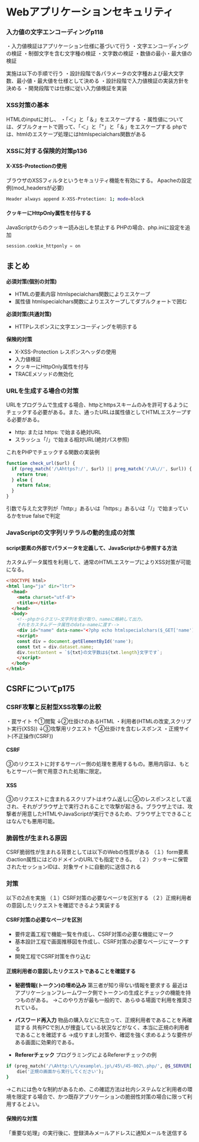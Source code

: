 # Webアプリケーションセキュリティ

### 入力値の文字エンコーディングp118
・入力値検証はアプリケーション仕様に基づいて行う
・文字エンコーディングの検証
・制御文字を含む文字種の検証
・文字数の検証
・数値の最小・最大値の検証

実施は以下の手順で行う
・設計段階で各パラメータの文字種および最大文字数、最小値・最大値を仕様として決める
・設計段階で入力値検証の実装方針を決める
・開発段階では仕様に従い入力値検証を実装

### XSS対策の基本
HTMLのinputに対し、
・「＜」と「＆」をエスケープする
・属性値については、ダブルクォートで囲って、「＜」と「"」と「＆」をエスケープする
phpでは、htmlのエスケープ処理にはhtmlspecialchars関数がある

### XSSに対する保険的対策p136
#### X-XSS-Protectionの使用
ブラウザのXSSフィルタというセキュリティ機能を有効にする。
Apacheの設定例(mod_headersが必要)
```bash
Header always append X-XSS-Protection: 1; mode=block
```

#### クッキーにHttpOnly属性を付与する
JavaScriptからのクッキー読み出しを禁止する
PHPの場合、php.iniに設定を追加

```php
session.cookie_httponly = on
```

## まとめ
**必須対策(個別の対策)**

- HTMLの要素内容 htmlspecialchars関数によりエスケープ
- 属性値 htmlspecialchars関数によりエスケープしてダブルクォートで囲む

**必須対策(共通対策)**

- HTTPレスポンスに文字エンコーディングを明示する

**保険的対策**

- X-XSS-Protection レスポンスヘッダの使用
- 入力値検証
- クッキーにHttpOnly属性を付与
- TRACEメソッドの無効化

### URLを生成する場合の対策
URLをプログラムで生成する場合、httpとhttpsスキームのみを許可するようにチェックする必要がある。また、通ったURLは属性値としてHTMLエスケープする必要がある。
- http: または https: で始まる絶対URL
- スラッシュ「/」で始まる相対URL(絶対パス参照)

これをPHPでチェックする関数の実装例

```js
function check_url($url) {
  if (preg_match('/\Ahttps?:/', $url) || preg_match('/\A\//', $url)) {
    return true;
  } else {
    return false;
  }
}
```

引数で与えた文字列が「http:」あるいは「https:」あるいは「/」で始まっているかをtrue falseで判定

### JavaScriptの文字列リテラルの動的生成の対策
#### script要素の外部でパラメータを定義して、JavaScriptから参照する方法
カスタムデータ属性を利用して、通常のHTMLエスケープによりXSS対策が可能になる。
```html
<!DOCTYPE html>
<html lang="ja" dir="ltr">
  <head>
    <meta charset="utf-8">
    <title></title>
  </head>
  <body>
    <!--phpからクエリ―文字列を受け取り、nameに格納して出力。
    それをカスタムデータ属性のdata-nameに渡す-->
    <div id="name" data-name="<?php echo htmlspecialchars($_GET['name'], ENT_COMPAT, 'UTF-8'); ?>"></div>
    <script>
    const div = document.getElementById('name');
    const txt = div.dataset.name;
    div.textContent = `${txt}の文字数は${txt.length}文字です`;
    </script>
  </body>
</html>
```

## CSRFについてp175
### CSRF攻撃と反射型XSS攻撃の比較
・罠サイト
  ↑①閲覧 ↓②仕掛けのあるHTML
・利用者(HTMLの改変,スクリプト実行(XSS))
  ↓③攻撃用リクエスト ↑④仕掛けを含むレスポンス
・正規サイト(不正操作(CSRF))

#### CSRF
③のリクエストに対するサーバー側の処理を悪用するもの。悪用内容は、もともとサーバー側で用意された処理に限定。
#### XSS
③のリクエストに含まれるスクリプトはオウム返しに④のレスポンスとして返され、それがブラウザ上で実行されることで攻撃が起きる。ブラウザ上では、攻撃者が用意したHTMLやJavaScriptが実行できるため、ブラウザ上でできることはなんでも悪用可能。

### 脆弱性が生まれる原因
CSRF脆弱性が生まれる背景としては以下のWebの性質がある
（１）form要素のaction属性にはどのドメインのURLでも指定できる。
（２）クッキーに保管されたセッションIDは、対象サイトに自動的に送信される

### 対策
以下の2点を実施
（１）CSRF対策の必要なページを区別する
（２）正規利用者の意図したリクエストを確認できるよう実装する

#### CSRF対策の必要なページを区別
- 要件定義工程で機能一覧を作成し、CSRF対策の必要な機能にマーク
- 基本設計工程で画面推移図を作成し、CSRF対策の必要なページにマークする
- 開発工程でCSRF対策を作り込む

#### 正規利用者の意図したリクエストであることを確認する
- **秘密情報(トークン)の埋め込み**
第三者が知り得ない情報を要求する
最近はアプリケーションフレームワーク側でトークンの生成とチェックの機能を持つものがある。
→このやり方が最も一般的で、あらゆる場面で利用を推奨されている。

- **パスワード再入力**
物品の購入などに先立って、正規利用者であることを再確認する
共有PCで別人が捜査している状況などがなく、本当に正規の利用者であることを確認する
→成りすまし対策や、確認を強く求めるような要件がある画面に効果的である。

- **Refererチェック**
プログラミングによるRefererチェックの例
```Ruby
if (preg_match('/\Ahttp:\/\/example\.jp\/45\/45-002\.php/', @$_SERVER['HTTP_REFERER'] !== 1) {
    die('正規の画面から実行してください');
}
```
→これには色々な制約があるため、この確認方法は社内システムなど利用者の環境を限定する場合で、かつ既存アプリケーションの脆弱性対策の場合に限って利用するとよい。

#### 保険的な対策
「重要な処理」の実行後に、登録済みメールアドレスに通知メールを送信する

